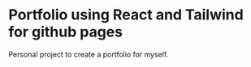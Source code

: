 # Portfolio using React and Tailwind for github pages

Personal project to create a portfolio for myself.
